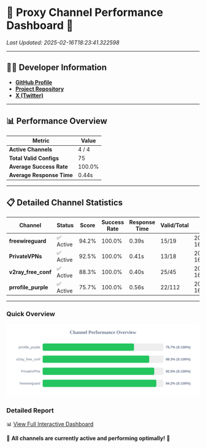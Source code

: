 # 🌟 Proxy Channel Performance Dashboard 🌟

_Last Updated: 2025-02-16T18:23:41.322598_

---

## 👩‍💻 Developer Information

- **[GitHub Profile](https://github.com/4n0nymou3)**  
- **[Project Repository](https://github.com/4n0nymou3/multi-proxy-config-fetcher)**  
- **[X (Twitter)](https://x.com/4n0nymou3)**  

---

## 📊 Performance Overview

| Metric                | Value       |
|-----------------------|-------------|
| **Active Channels**   | 4 / 4       |
| **Total Valid Configs** | 75          |
| **Average Success Rate** | 100.0%      |
| **Average Response Time** | 0.44s       |

---

## 📋 Detailed Channel Statistics

| Channel          | Status     | Score  | Success Rate | Response Time | Valid/Total | Last Success               |
|------------------|------------|--------|--------------|---------------|-------------|----------------------------|
| **freewireguard**  | ✅ Active  | 94.2%  | 100.0% | 0.39s         | 15/19       | 2025-02-16T18:23:41.321000 |
| **PrivateVPNs**  | ✅ Active  | 92.5%  | 100.0% | 0.41s         | 13/18       | 2025-02-16T18:23:40.906740 |
| **v2ray_free_conf**  | ✅ Active  | 88.3%  | 100.0% | 0.40s         | 25/45       | 2025-02-16T18:23:40.466675 |
| **prrofile_purple**  | ✅ Active  | 75.7%  | 100.0% | 0.56s         | 22/112       | 2025-02-16T18:23:40.037939 |

---

### Quick Overview
<div align="center">
  <a href="https://raw.githubusercontent.com/nullluser/NullRepo/refs/heads/main/assets/channel_stats_chart.svg">
    <img src="https://raw.githubusercontent.com/nullluser/NullRepo/refs/heads/main/assets/channel_stats_chart.svg" alt="Source Performance Statistics" width="800">
  </a>
</div>

### Detailed Report
📊 [View Full Interactive Dashboard](https://htmlpreview.github.io/?https://github.com/nullluser/NullRepo/blob/main/assets/performance_report.html)

🎉 **All channels are currently active and performing optimally!** 🎉
